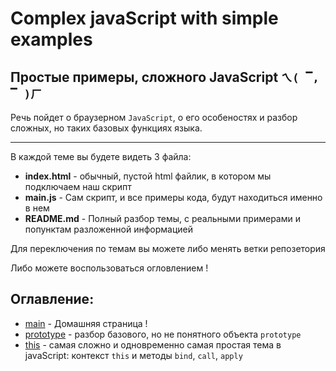 # Complex javaScript with simple examples
## Простые примеры, сложного JavaScript `ㄟ( ▔, ▔ )ㄏ`

Речь пойдет о браузерном `JavaScript`, о его особеностях и разбор сложных, но таких базовых функциях языка.
***
В каждой теме вы будете видеть 3 файла:
* **index.html** - обычный, пустой html файлик, в котором мы подключаем наш скрипт
* **main.js** - Сам скрипт, и все примеры кода, будут находиться именно в нем
* **README.md** - Полный разбор темы, с реальными примерами и попунктам разложенной информацией 

Для переключения по темам вы можете либо менять ветки репозетория 

Либо можете воспользоваться огловлением !

## Оглавление:
* [main](https://github.com/egorkaBurkenya/complex_js_with_simple_examples/tree/main) - Домашняя страница ! 
* [prototype](https://github.com/egorkaBurkenya/complex_js_with_simple_examples/tree/prototype) - разбор базового, но не понятного объекта `prototype`
* [this](https://github.com/egorkaBurkenya/complex_js_with_simple_examples/tree/this) - самая сложно и одновременно самая простая тема в javaScript: контекст `this` и методы `bind`, `call`, `apply`


